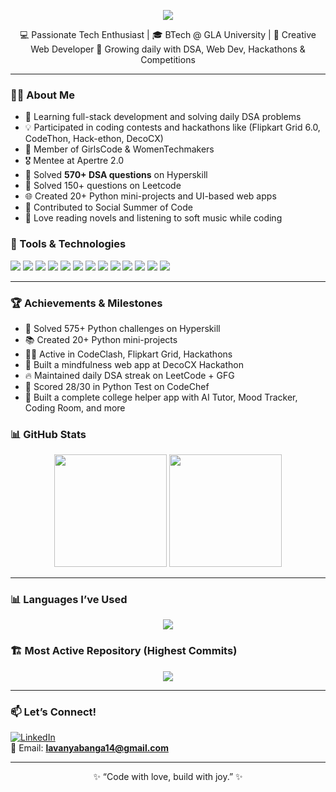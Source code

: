
<p align="center">
  <img src="https://readme-typing-svg.herokuapp.com/?lines=Hi+👋+I'm+Lavanya+Banga;Software+Developer+In+Progress;DSA+%7C+Web+Dev+%7C+Python+%7C+Creative+Coder;&center=true&width=500&height=50&color=F78DB6&vCenter=true&size=22" />
</p>

<p align="center">
  💻 Passionate Tech Enthusiast | 🎓 BTech @ GLA University | 🌸 Creative Web Developer  
  🌱 Growing daily with DSA, Web Dev, Hackathons & Competitions
</p>

---

### 👩‍💻 About Me

- 🔭 Learning full-stack development and solving daily DSA problems  
- 💡 Participated in coding contests and hackathons  like (Flipkart Grid 6.0, CodeThon, Hack-ethon, DecoCX)  
- 💼 Member of GirlsCode & WomenTechmakers  
- 🎖️ Mentee at Apertre 2.0  
- 🧠 Solved **570+ DSA questions** on  Hyperskill
- 🧠 Solved 150+ questions on Leetcode  
- 🌐 Created 20+ Python mini-projects and UI-based web apps  
- 🌸 Contributed to Social Summer of Code  
- 📖 Love reading novels and listening to soft music while coding  
### 🧰 Tools & Technologies
 <p>
  <img src="https://img.shields.io/badge/Python-3776AB?style=for-the-badge&logo=python&logoColor=white" />
  <img src="https://img.shields.io/badge/Java-ED8B00?style=for-the-badge&logo=java&logoColor=white" />
  <img src="https://img.shields.io/badge/C-00599C?style=for-the-badge&logo=c%2B%2B&logoColor=white" />
  <img src="https://img.shields.io/badge/HTML5-E34F26?style=for-the-badge&logo=html5&logoColor=white" />
  <img src="https://img.shields.io/badge/CSS3-1572B6?style=for-the-badge&logo=css3&logoColor=white" />
  <img src="https://img.shields.io/badge/JavaScript-F7DF1E?style=for-the-badge&logo=javascript&logoColor=black" />
  <img src="https://img.shields.io/badge/React-61DAFB?style=for-the-badge&logo=react&logoColor=black" />
  <img src="https://img.shields.io/badge/Node.js-339933?style=for-the-badge&logo=nodedotjs&logoColor=white" />
  <img src="https://img.shields.io/badge/Bootstrap-7952B3?style=for-the-badge&logo=bootstrap&logoColor=white" />
  <img src="https://img.shields.io/badge/TailwindCSS-38B2AC?style=for-the-badge&logo=tailwind-css&logoColor=white" />
  <img src="https://img.shields.io/badge/MySQL-00758F?style=for-the-badge&logo=mysql&logoColor=white" />
  <img src="https://img.shields.io/badge/MongoDB-4EA94B?style=for-the-badge&logo=mongodb&logoColor=white" />
  <img src="https://img.shields.io/badge/VSCode-007ACC?style=for-the-badge&logo=visual-studio-code&logoColor=white" />
</p>


---

### 🏆 Achievements & Milestones

- 🧩 Solved 575+ Python challenges on Hyperskill  
- 📚 Created 20+ Python mini-projects  
- 👩‍💻 Active in CodeClash, Flipkart Grid, Hackathons  
- 🌸 Built a mindfulness web app at DecoCX Hackathon  
- 🔥 Maintained daily DSA streak on LeetCode + GFG  
- 🧠 Scored 28/30 in Python Test on CodeChef  
- 🧪 Built a complete college helper app with AI Tutor, Mood Tracker, Coding Room, and more  


### 📊 GitHub Stats

<p align="center">
  <img src="https://github-readme-stats.vercel.app/api?username=LavanyaBanga&show_icons=true&theme=radical" height="180px"/>
  <img src="https://github-readme-streak-stats.herokuapp.com/?user=LavanyaBanga&theme=radical" height="180px"/>
</p>

---
### 📊 Languages I’ve Used

<p align="center">
  <img src="https://github-readme-stats.vercel.app/api/top-langs/?username=LavanyaBanga&langs_count=10&layout=compact&theme=radical" />
</p>

### 🏗️ Most Active Repository (Highest Commits)

<p align="center">
  <img src="https://github-readme-stats.vercel.app/api/pin/?username=LavanyaBanga&repo=DSA-practice-daily&theme=radical" />
</p>


---

### 📫 Let’s Connect!

[![LinkedIn](https://img.shields.io/badge/-LinkedIn-blue?style=flat-square&logo=Linkedin&logoColor=white)](https://www.linkedin.com/in/lavanya-banga/)  
📧 Email: **lavanyabanga14@gmail.com**

---

<p align="center">✨ “Code with love, build with joy.” ✨</p>
